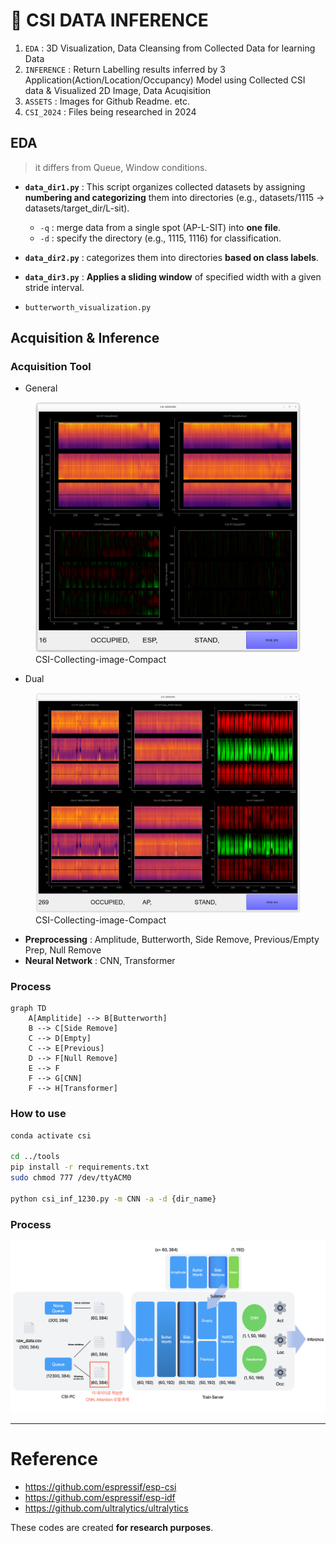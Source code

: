 # 🛜 CSI DATA INFERENCE
1. `EDA` : 3D Visualization, Data Cleansing from Collected Data for learning Data
2. `INFERENCE` : Return Labelling results inferred by 3 Application(Action/Location/Occupancy) Model using Collected CSI data & Visualized 2D Image, Data Acuqisition
3. `ASSETS` : Images for Github Readme. etc.
4. `CSI_2024` : Files being researched in 2024

## EDA
> it differs from Queue, Window conditions.

- **`data_dir1.py`** : This script organizes collected datasets by assigning **numbering and categorizing** them into directories (e.g., datasets/1115 → datasets/target_dir/L-sit). 
  - `-q` : merge data from a single spot (AP-L-SIT) into **one file**.  
  - `-d` : specify the directory (e.g., 1115, 1116) for classification.  

- **`data_dir2.py`** : categorizes them into directories **based on class labels**.

- **`data_dir3.py`** : **Applies a sliding window** of specified width with a given stride interval.    
- `butterworth_visualization.py` 

## Acquisition & Inference

### Acquisition Tool
- General
<figure>
  <img src="https://github.com/dongwoodev/csi-inf/blob/main/3_assets/compact_acquire2.png", alt="csi_collect_image_compact.py" width=600px>
  <figcaption>CSI-Collecting-image-Compact</figcaption>
</figure>

- Dual

<figure>
  <img src="https://github.com/dongwoodev/csi-inf/blob/main/3_assets/compact_acquire3.png", alt="csi_collect_image_compact.py" width=600px>
  <figcaption>CSI-Collecting-image-Compact</figcaption>
</figure>

- **Preprocessing** : Amplitude, Butterworth, Side Remove, Previous/Empty Prep, Null Remove
- **Neural Network** : CNN, Transformer

### Process

```mermaid
graph TD
    A[Amplitide] --> B[Butterworth]
    B --> C[Side Remove]
    C --> D[Empty]
    C --> E[Previous]
    D --> F[Null Remove]
    E --> F
    F --> G[CNN]
    F --> H[Transformer]
```

### How to use

```bash
conda activate csi

cd ../tools
pip install -r requirements.txt
sudo chmod 777 /dev/ttyACM0

python csi_inf_1230.py -m CNN -a -d {dir_name}
```


### Process

  <img src="https://github.com/dongwoodev/csi-inf/blob/main/3_assets/Process.png">


---
# Reference
- https://github.com/espressif/esp-csi
- https://github.com/espressif/esp-idf
- https://github.com/ultralytics/ultralytics

These codes are created **for research purposes**. 
